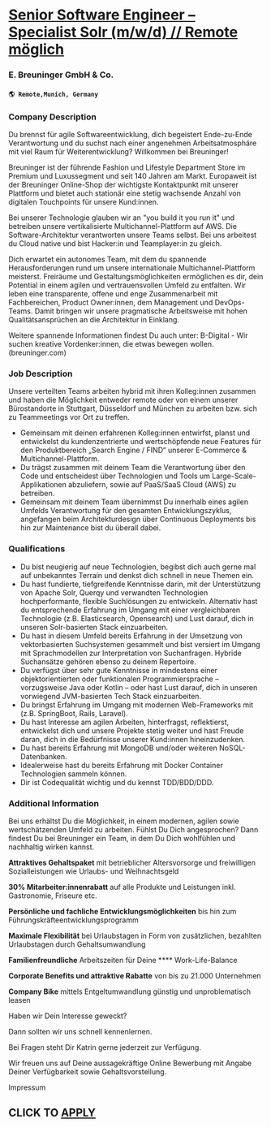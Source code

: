 # [Senior Software Engineer – Specialist Solr (m/w/d) // Remote möglich](https://www.remotewlb.com/apply/senior-software-engineer-specialist-solr-m-w-d-remote-moglich-117900)  
### E. Breuninger GmbH & Co.  
#### `🌎 Remote,Munich, Germany`  

### **Company Description**

Du brennst für agile Softwareentwicklung, dich begeistert Ende-zu-Ende Verantwortung und du suchst nach einer angenehmen Arbeitsatmosphäre mit viel Raum für Weiterentwicklung? Willkommen bei Breuninger!

Breuninger ist der führende Fashion und Lifestyle Department Store im Premium und Luxussegment und seit 140 Jahren am Markt. Europaweit ist der Breuninger Online-Shop der wichtigste Kontaktpunkt mit unserer Plattform und bietet auch stationär eine stetig wachsende Anzahl von digitalen Touchpoints für unsere Kund:innen.

Bei unserer Technologie glauben wir an "you build it you run it" und betreiben unsere vertikalisierte Multichannel-Plattform auf AWS. Die Software-Architektur verantworten unsere Teams selbst. Bei uns arbeitest du Cloud native und bist Hacker:in und Teamplayer:in zu gleich.

Dich erwartet ein autonomes Team, mit dem du spannende Herausforderungen rund um unsere internationale Multichannel-Plattform meisterst. Freiräume und Gestaltungsmöglichkeiten ermöglichen es dir, dein Potential in einem agilen und vertrauensvollen Umfeld zu entfalten. Wir leben eine transparente, offene und enge Zusammenarbeit mit Fachbereichen, Product Owner:innen, dem Management und DevOps-Teams. Damit bringen wir unsere pragmatische Arbeitsweise mit hohen Qualitätsansprüchen an die Architektur in Einklang.

Weitere spannende Informationen findest Du auch unter: B-Digital - Wir suchen kreative Vordenker:innen, die etwas bewegen wollen. (breuninger.com)

###  **Job Description**

Unsere verteilten Teams arbeiten hybrid mit ihren Kolleg:innen zusammen und haben die Möglichkeit entweder remote oder von einem unserer Bürostandorte in Stuttgart, Düsseldorf und München zu arbeiten bzw. sich zu Teammeetings vor Ort zu treffen.

  * Gemeinsam mit deinen erfahrenen Kolleg:innen entwirfst, planst und entwickelst du kundenzentrierte und wertschöpfende neue Features für den Produktbereich „Search Engine / FIND“ unserer E-Commerce & Multichannel-Plattform. 
  * Du trägst zusammen mit deinem Team die Verantwortung über den Code und entscheidest über Technologien und Tools um Large-Scale-Applikationen abzuliefern, sowie auf PaaS/SaaS Cloud (AWS) zu betreiben. 
  * Gemeinsam mit deinem Team übernimmst Du innerhalb eines agilen Umfelds Verantwortung für den gesamten Entwicklungszyklus, angefangen beim Architekturdesign über Continuous Deployments bis hin zur Maintenance bist du überall dabei. 

### **Qualifications**

  * Du bist neugierig auf neue Technologien, begibst dich auch gerne mal auf unbekanntes Terrain und denkst dich schnell in neue Themen ein. 
  * Du hast fundierte, tiefgreifende Kenntnisse darin, mit der Unterstützung von Apache Solr, Querqy und verwandten Technologien hochperformante, flexible Suchlösungen zu entwickeln. Alternativ hast du entsprechende Erfahrung im Umgang mit einer vergleichbaren Technologie (z.B. Elasticsearch, Opensearch) und Lust darauf, dich in unseren Solr-basierten Stack einzuarbeiten. 
  * Du hast in diesem Umfeld bereits Erfahrung in der Umsetzung von vektorbasierten Suchsystemen gesammelt und bist versiert im Umgang mit Sprachmodellen zur Interpretation von Suchanfragen. Hybride Suchansätze gehören ebenso zu deinem Repertoire. 
  * Du verfügst über sehr gute Kenntnisse in mindestens einer objektorientierten oder funktionalen Programmiersprache – vorzugsweise Java oder Kotlin – oder hast Lust darauf, dich in unseren vorwiegend JVM-basierten Tech Stack einzuarbeiten. 
  * Du bringst Erfahrung im Umgang mit modernen Web-Frameworks mit (z.B. SpringBoot, Rails, Laravel). 
  * Du hast Interesse am agilen Arbeiten, hinterfragst, reflektierst, entwickelst dich und unsere Projekte stetig weiter und hast Freude daran, dich in die Bedürfnisse unserer Kund:innen hineinzudenken. 
  * Du hast bereits Erfahrung mit MongoDB und/oder weiteren NoSQL-Datenbanken. 
  * Idealerweise hast du bereits Erfahrung mit Docker Container Technologien sammeln können. 
  * Dir ist Codequalität wichtig und du kennst TDD/BDD/DDD. 

### **Additional Information**

Bei uns erhältst Du die Möglichkeit, in einem modernen, agilen sowie wertschätzenden Umfeld zu arbeiten. Fühlst Du Dich angesprochen? Dann findest Du bei Breuninger ein Team, in dem Du Dich wohlfühlen und nachhaltig wirken kannst.

 **Attraktives Gehaltspaket** mit betrieblicher Altersvorsorge und freiwilligen Sozialleistungen wie Urlaubs- und Weihnachtsgeld

 **30% Mitarbeiter:innenrabatt** auf alle Produkte und Leistungen inkl. Gastronomie, Friseure etc.

 **Persönliche und fachliche Entwicklungsmöglichkeiten** bis hin zum Führungskräfteentwicklungsprogramm

 **Maximale Flexibilität** bei Urlaubstagen in Form von zusätzlichen, bezahlten Urlaubstagen durch Gehaltsumwandlung

 **Familienfreundliche** Arbeitszeiten für Deine **** Work-Life-Balance

 **Corporate Benefits und attraktive Rabatte** von bis zu 21.000 Unternehmen

 **Company Bike** mittels Entgeltumwandlung günstig und unproblematisch leasen

Haben wir Dein Interesse geweckt?

Dann sollten wir uns schnell kennenlernen.

Bei Fragen steht Dir Katrin gerne jederzeit zur Verfügung.

Wir freuen uns auf Deine aussagekräftige Online Bewerbung mit Angabe Deiner Verfügbarkeit sowie Gehaltsvorstellung.

Impressum

  
## CLICK TO [APPLY](https://www.remotewlb.com/apply/senior-software-engineer-specialist-solr-m-w-d-remote-moglich-117900)

